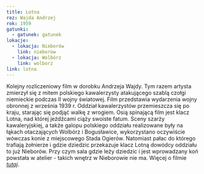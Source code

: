 ```yaml
---
title: Lotna
rez: Wajda Andrzej
rok: 1959
gatunki: 
  - gatunek: gatunek
lokacje:
  - lokacja: Nieborów
    link: nieborow
  - lokacja: Wolbórz
    link: wolborz
link: lotna
---
```

Kolejny rozliczeniowy film w dorobku Andrzeja Wajdy. Tym razem artysta zmierzył się z mitem polskiego kawalerzysty atakującego szablą czołgi niemieckie podczas II wojny światowej. Film przedstawia wydarzenia wojny obronnej z września 1939 r. Oddział kawalerzystów przemieszcza się po kraju, starając się podjąć walkę z wrogiem. Osią spinającą film jest klacz Lotna, nad której jeźdźcami ciąży swoiste fatum.
Sceny szarży kawaleryjskiej, a także galopu polskiego oddziału realizowane były na łąkach otaczających Wolbórz i Bogusławice, wykorzystano oczywiście wówczas konie z miejscowego Stada Ogierów. Natomiast pałac do którego trafiają żołnierze i gdzie dziedzic przekazuje klacz Lotną dowódcy oddziału to już Nieborów. Przy czym sala gdzie leży dziedzic i jest wprowadzany koń powstała w atelier - takich wnętrz w Nieborowie nie ma.
Więcej o filmie [*tutaj*](http://www.filmpolski.pl/fp/index.php?film=122229).
